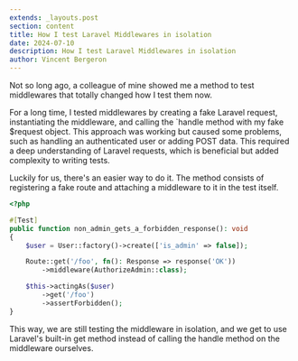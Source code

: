 ```yaml
---
extends: _layouts.post
section: content
title: How I test Laravel Middlewares in isolation
date: 2024-07-10
description: How I test Laravel Middlewares in isolation
author: Vincent Bergeron
---
```


Not so long ago, a colleague of mine showed me a method to test middlewares that totally changed how I test them now.

For a long time, I tested middlewares by creating a fake Laravel request, instantiating the middleware, and calling the `handle method with my fake $request object. This approach was working but caused some problems, such as handling an authenticated user or adding POST data. This required a deep understanding of Laravel requests, which is beneficial but added complexity to writing tests.

Luckily for us, there's an easier way to do it. The method consists of registering a fake route and attaching a middleware to it in the test itself.

```php
<?php

#[Test]
public function non_admin_gets_a_forbidden_response(): void
{
    $user = User::factory()->create(['is_admin' => false]);

    Route::get('/foo', fn(): Response => response('OK'))
        ->middleware(AuthorizeAdmin::class);

    $this->actingAs($user)
        ->get('/foo')
        ->assertForbidden();
}
```

This way, we are still testing the middleware in isolation, and we get to use Laravel's built-in get method instead of calling the handle method on the middleware ourselves.
